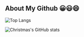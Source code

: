 ## About My Github 😀😃😄

![Top Langs](https://github-readme-stats-ruby-one.vercel.app/api/top-langs/?username=HalseySpicy&layout=compact)

![Christmas's GitHub stats](https://github-readme-stats-ruby-one.vercel.app/api?username=HalseySpicy&show_icons=true&theme=tokyonight)
